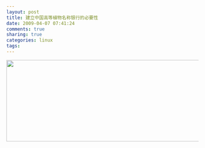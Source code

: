 ```yaml
---
layout: post
title: 建立中国高等植物名称银行的必要性
date: 2009-04-07 07:41:24
comments: true
sharing: true
categories: linux
tags: 
---
```


<img src="/Blogs/image.axd?picture=2009%2f4%2f2009-04-07_074800.png" alt="" width="640" height="214" />
